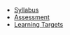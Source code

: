 * [Syllabus](/assets/syllabi/2021FA_115/Fall2021_Math115_Syllabus.pdf)
* [Assessment](/assets/syllabi/2021FA_115/Fall2021_Math115_Assessment.pdf)
* [Learning Targets](/assets/syllabi/2021FA_115/Fall2021_Math115_LearningTargets.pdf)
